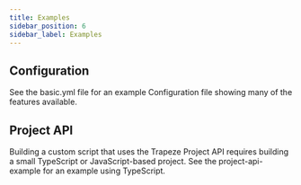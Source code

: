 ```yaml
---
title: Examples
sidebar_position: 6
sidebar_label: Examples
---
```


## Configuration

See the basic.yml file for an example Configuration file showing many of the features available.

## Project API

Building a custom script that uses the Trapeze Project API requires building a small TypeScript or JavaScript-based project. See the project-api-example for an example using TypeScript.
